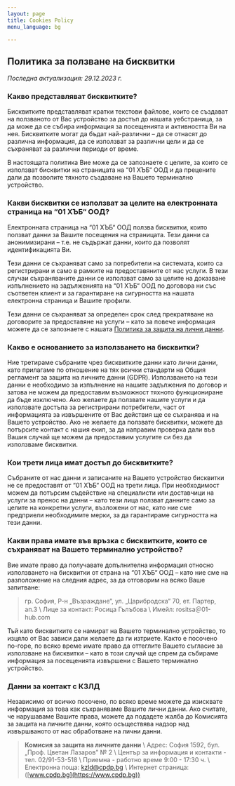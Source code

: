 ```yaml
---
layout: page
title: Cookies Policy
menu_language: bg

---
```

## Политика за ползване на бисквитки

*Последна актуализация: 29.12.2023 г.*

### Какво представляват бисквитките?

Бисквитките представляват кратки текстови файлове, които се създават на ползваното от Вас устройство за достъп до нашата уебстраница, за да може да се събира информация за посещенията и активността Ви на нея. Бисквитките могат да бъдат най-различни – да се отнасят до различна информация, да се използват за различни цели и да се съхраняват за различни периоди от време.

В настоящата политика Вие може да се запознаете с целите, за които се използват бисквитки на страницата на “01 ХЪБ“ ООД и да прецените дали да позволите тяхното създаване на Вашето терминално устройство.

### Какви бисквитки се използват за целите на електронната страница на “01 ХЪБ“ ООД?

Електронната страница на “01 ХЪБ“ ООД ползва бисквитки, които ползват данни за Вашите посещения на страницата. Тези данни са анонимизирани – т.е. не съдържат данни, които да позволят идентификацията Ви.

Тези данни се съхраняват само за потребители на системата, които са регистрирани и само в рамките на предоставяните от нас услуги. В тези случаи съхраняваните данни се използват само за целите на доказване изпълнението на задълженията на “01 ХЪБ“ ООД по договора ни със съответен клиент и за гарантиране на сигурността на нашата електронна страница и Вашите профили.

Тези данни се съхраняват за определен срок след прекратяване на договорите за предоставяне на услуги – като за повече информация можете да се запознаете с нашата [Политика за защита на лични данни](/privacy-policy).

### Какво е основанието за използването на бисквитки?

Ние третираме събраните чрез бисквитките данни като лични данни, като прилагаме по отношение на тях всички стандарти на Общия регламент за защита на личните данни (GDPR). Използването на тези данни е необходимо за изпълнение на нашите задължения по договор и затова не можем да предоставим възможност тяхното функциониране да бъде изключено. Ако желаете да ползвате нашите услуги и да използвате достъпа за регистрирани потребители, част от информацията за извършените от Вас действия ще се съхранява и на Вашето устройство. Ако не желаете да ползвате бисквитки, можете да потърсите контакт с нашия екип, за да направим проверка дали във Вашия случай ще можем да предоставим услугите си без да използваме бисквитки.

### Кои трети лица имат достъп до бисквитките?

Събраните от нас данни и записаните на Вашето устройство бисквитки не се предоставят от “01 ХЪБ“ ООД на трети лица. При необходимост можем да потърсим съдействие на специалисти или доставчици на услуги за пренос на данни – като тези лица ползват данните само за целите на конкретни услуги, възложени от нас, като ние сме предприели необходимите мерки, за да гарантираме сигурността на тези данни.

### Какви права имате във връзка с бисквитките, които се съхраняват на Вашето терминално устройство?

Вие имате право да получавате допълнителна информация относно използването на бисквитки от страна на “01 ХЪБ“ ООД – като ние сме на разположение на следния адрес, за да отговорим на всяко Ваше запитване:

> гр. София, Р-н „Възраждане“, ул. „Царибродска“ 70, ет. Партер, ап.3 \\
> Лице за контакт: Росица Гълъбова \\
> Имейл: rositsa＠01-hub.com​

Тъй като бисквитките се намират на Вашето терминално устройство, то изцяло от Вас зависи дали желаете да ги изтриете. Както е посочено по-горе, по всяко време имате право да оттеглите Вашето съгласие за използване на бисквитки – като в този случай ще спрем да събираме информация за посещенията извършени с Вашето терминално устройство.

### Данни за контакт с КЗЛД

Независимо от всичко посочено, по всяко време можете да изисквате информация за това как съхраняваме Вашите лични данни. Ако считате, че нарушаваме Вашите права, можете да подадете жалба до Комисията за защита на личните данни, която осъществява надзор над извършваното от нас обработване на лични данни.

> **Комисия за защита на личните данни** \\
> Адрес: София 1592, бул. „Проф. Цветан Лазаров” № 2 \\
> Център за информация и контакти - тел. 02/91-53-518 \\
> Приемна - работно време  9:00 - 17:30 ч. \\
> Електронна поща: kzld@cpdp.bg \\
> Интернет страница: ([www.cpdp.bg](https://www.cpdp.bg))
